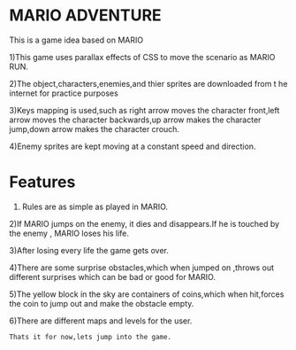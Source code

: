 
# MARIO ADVENTURE

This is a game idea based on MARIO

1)This game uses parallax effects of CSS to move the scenario as MARIO RUN.

2)The object,characters,enemies,and thier sprites are downloaded from t
he internet for practice purposes

3)Keys mapping is used,such as right arrow moves the character front,left arrow moves the 
character backwards,up arrow makes the character jump,down arrow makes the character crouch.

4)Enemy sprites are kept moving at a constant speed and direction.

# Features

1) Rules are as simple as played in MARIO.

2)If MARIO jumps on the enemy, it dies and disappears.If he is touched by the enemy , MARIO loses his life.

3)After losing every life the game gets over.

4)There are some surprise obstacles,which when jumped on ,throws out different surprises which can be bad or good for MARIO.

5)The yellow block in the sky are containers of coins,which when hit,forces the coin to jump out and make the obstacle empty.

6)There are different maps and levels for the user.

    Thats it for now,lets jump into the game.
